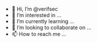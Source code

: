- 👋 Hi, I’m @verifsec
- 👀 I’m interested in ...
- 🌱 I’m currently learning ...
- 💞️ I’m looking to collaborate on ...
- 📫 How to reach me ...

<!---
verifsec/verifsec is a ✨ special ✨ repository because its `README.md` (this file) appears on your GitHub profile.
You can click the Preview link to take a look at your changes.
--->
